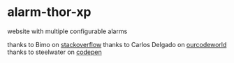 # alarm-thor-xp

website with multiple configurable alarms

thanks to Bimo on [stackoverflow](https://stackoverflow.com/questions/879152/how-do-i-make-javascript-beep)
thanks to Carlos Delgado on [ourcodeworld](https://ourcodeworld.com/articles/read/1627/how-to-easily-generate-a-beep-notification-sound-with-javascript)
thanks to steelwater on [codepen](https://codepen.io/steelwater/pen/BjeZQx)
